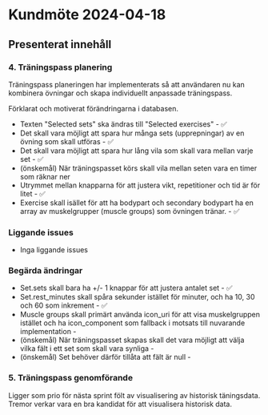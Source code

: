 # Kundmöte 2024-04-18

## Presenterat innehåll

### 4. Träningspass planering

Träningspass planeringen har implementerats så att användaren nu kan kombinera övningar och skapa individuellt anpassade träningspass.

Förklarat och motiverat förändringarna i databasen.

- Texten "Selected sets" ska ändras till "Selected exercises" - ✅
- Det skall vara möjligt att spara hur många sets (upprepningar) av en övning som skall utföras - ✅
- Det skall vara möjligt att spara hur lång vila som skall vara mellan varje set - ✅
- (önskemål) När träningspasset körs skall vila mellan seten vara en timer som räknar ner
- Utrymmet mellan knapparna för att justera vikt, repetitioner och tid är för litet - ✅
- Exercise skall isället för att ha bodypart och secondary bodypart ha en array av muskelgrupper (muscle groups) som övningen tränar. - ✅

### Liggande issues

- Inga liggande issues

### Begärda ändringar

- Set.sets skall bara ha +/- 1 knappar för att justera antalet set - ✅
- Set.rest_minutes skall spåra sekunder istället för minuter, och ha 10, 30 och 60 som inkrement -  ✅
- Muscle groups skall primärt använda icon_uri för att visa muskelgruppen istället och ha icon_component som fallback i motsats till nuvarande implementation -
- (önskemål) När träningspasset skapas skall det vara möjligt att välja vilka fält i ett set som skall vara synliga -
- (önskemål) Set behöver därför tillåta att fält är null -  

### 5. Träningspass genomförande

Ligger som prio för nästa sprint fölt av visualisering av historisk täningsdata.
Tremor verkar vara en bra kandidat för att visualisera historisk data.
